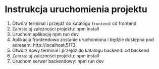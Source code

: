 # Instrukcja uruchomienia projektu
1. Otwórz terminal i przejdź do katalogu `frontend`:
   cd frontend
2. Zainstaluj zależności projektu:
   npm install
3. Uruchom aplikację
   npm run dev
4. Aplikacja frontendowa zostanie uruchomiona i będzie dostępna pod adresem:
   http://localhost:5173
5. Otwórz nowy terminal i przejdź do katalogu backend:
   cd backend
6. Zainstaluj zależności projektu:
   npm install
7. Uruchom serwer backendowy:
   npm run dev
